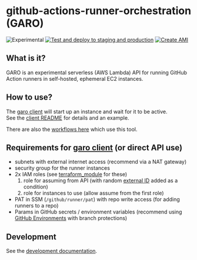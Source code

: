 # github-actions-runner-orchestration (GARO)
![Experimental](https://img.shields.io/badge/Status-Experimental-orange.svg) [![Test and deploy to staging and production](https://github.com/alphagov/github-actions-runner-orchestration/actions/workflows/deploy.yml/badge.svg?branch=main)](https://github.com/alphagov/github-actions-runner-orchestration/actions/workflows/deploy.yml) [![Create AMI](https://github.com/alphagov/github-actions-runner-orchestration/actions/workflows/create-ami.yml/badge.svg?branch=main)](https://github.com/alphagov/github-actions-runner-orchestration/actions/workflows/create-ami.yml)

## What is it?
GARO is an experimental serverless (AWS Lambda) API for running GitHub Action
runners in self-hosted, ephemeral EC2 instances.

## How to use?

The [garo client] will start up an instance and wait for it to be active.  
See the [client README](client/README.md) for details and an example.

There are also the [workflows here] which use this tool.

## Requirements for [garo client] (or direct API use)
- subnets with external internet access (recommend via a NAT gateway)
- security group for the runner instances
- 2x IAM roles (see [terraform_module](terraform_module/) for these)
    1. role for assuming from API (with random [external ID] added as a condition)
    2. role for instances to use (allow assume from the first role)
- PAT in SSM (`/github/runner/pat`) with repo write access (for adding runners to a repo)
- Params in GitHub secrets / environment variables (recommend using [GitHub Environments](https://docs.github.com/en/actions/reference/environments) with branch protections)

## Development
See the [development documentation].

[development documentation]: docs/development.md
[workflows here]: .github/workflows/
[external ID]: https://docs.aws.amazon.com/IAM/latest/UserGuide/id_roles_create_for-user_externalid.html
[garo client]: client/

